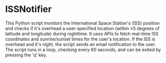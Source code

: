 # ISSNotifier

This Python script monitors the International Space Station's (ISS) position and checks if it's overhead a user-specified location (within ±5 degrees of latitude and longitude) during nighttime. It uses APIs to fetch real-time ISS coordinates and sunrise/sunset times for the user's location. If the ISS is overhead and it's night, the script sends an email notification to the user. The script runs in a loop, checking every 60 seconds, and can be exited by pressing the 'q' key.